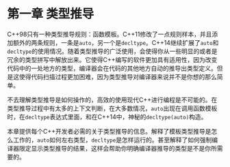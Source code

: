 第一章 类型推导
=============

C++98只有一种类型推导规则：函数模板。C++11修改了一点规则样本，并且添加额外的两条规则，一条是`auto`，另一个是`decltype`。C++14继续扩展了`auto`和`decltype`的使用情况。随着类型推导的广泛使用，会使得你从一些明显的或者是冗余的类型拼写中解放出来。它使得C++编写的软件更加具有适用性，因为改变代码中的一处地方的类型，编译器会在代码的其他地方自动的推导出类型定义。但是这使得代码扫描过程更加困难，因为类型推导对编译器来说并不是你想的那么简单。

不去理解类型推导是如何操作的，高效的使用现代C++进行编程是不可能的。在类型推导过程中有太多的上下文判断，在大多数情况，`auto`出现在调用函数模板时，在`decltype`表达式里面，和在C++14中，神秘的`decltype(auto)`构造。

本章提供每个C++开发者必需的关于类型推导的信息。解释了模板类型推导是怎么工作的，`auto`如何左右类型，`decltype`是怎样运行的。甚至解释了如何强制编译器限定显示类型推导的结果，这样会帮助你明确编译器推导的类型是不是你所需要的。